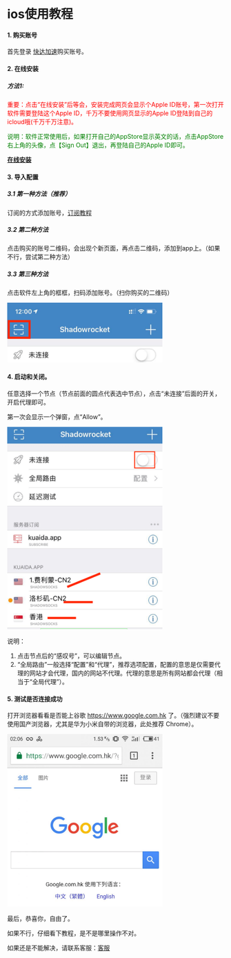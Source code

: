# ios使用教程

<!-- > An awesome project. -->

#### 1. 购买账号

首先登录 <a href="http://t.cn/AiQlhYLz" target="_blank">快达加速</a>购买账号。

#### 2. 在线安装

##### 方法1:

<span style="color: red">重要：点击“在线安装”后等会，安装完成网页会显示个Apple ID账号，第一次打开软件需要登陆这个Apple ID，千万不要使用网页显示的Apple ID登陆到自己的icloud哦(千万千万注意)。</span>	

<span style="color: green">说明：软件正常使用后，如果打开自己的AppStore显示英文的话，点击AppStore右上角的头像，点【Sign Out】退出，再登陆自己的Apple ID即可。</span>

<b><a href="http://t.cn/AiQl7pfx" target="_blank">在线安装</a></b>

#### 3. 导入配置 

##### 3.1 第一种方法（推荐）

订阅的方式添加账号，[订阅教程](/help/?id=什么是订阅链接？)

##### 3.2 第二种方法

点击购买的账号二维码，会出现个新页面，再点击二维码，添加到app上。（如果不行，尝试第二种方法）

##### 3.3 第三种方法

点击软件左上角的框框，扫码添加账号。（扫你购买的二维码）

<img src="../images/ios_1.png" style="width: 360px" alt="kuaida.app" />



#### 4. 启动和关闭。

任意选择一个节点（节点前面的圆点代表选中节点），点击“未连接”后面的开关，开启代理即可。

第一次会显示一个弹窗，点“Allow”。

<img src="../images/ios_5.png" style="width: 360px" alt="kuaida.app" />

说明：

1. 点击节点后的“感叹号”，可以编辑节点。
2. “全局路由”一般选择“配置”和“代理”，推荐选项配置，配置的意思是仅需要代理的网站才会代理，国内的网站不代理。代理的意思是所有网站都会代理（相当于“全局代理”）。



#### 5. 测试是否连接成功

打开浏览器看看是否能上谷歌 https://www.google.com.hk 了。（强烈建议不要使用国产浏览器，尤其是华为小米自带的浏览器，此处推荐 Chrome）。

<img src="../images/android_9.png" style="width: 360px" alt="kuaida.app" />

最后，恭喜你，自由了。

如果不行，仔细看下教程，是不是哪里操作不对。

如果还是不能解决，请联系客服：[客服](/?id=联系客服)
